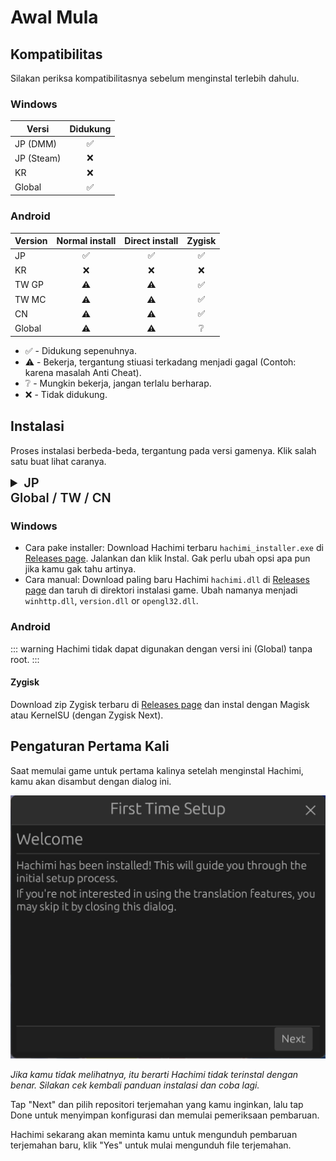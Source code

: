 # Awal Mula

## Kompatibilitas

Silakan periksa kompatibilitasnya sebelum menginstal terlebih dahulu.

### Windows
| Versi | Didukung |
| --- | :---: |
| JP (DMM) | ✅ |
| JP (Steam) | ❌ |
| KR | ❌ |
| Global | ✅ |

### Android

| Version | Normal install | Direct install | Zygisk |
| --- | :---: | :---: | :---: |
| JP | ✅ | ✅ | ✅ |
| KR | ❌ | ❌ | ❌ |
| TW GP | ⚠️ | ⚠️ | ✅ |
| TW MC | ⚠️ | ⚠️ | ✅ |
| CN | ⚠️ | ⚠️ | ✅ |
| Global | ⚠️ | ⚠️ | ❔ |
- ✅ - Didukung sepenuhnya.
- ⚠️ - Bekerja, tergantung stiuasi terkadang menjadi gagal (Contoh: karena masalah Anti Cheat).
- ❔ - Mungkin bekerja, jangan terlalu berharap.
- ❌ - Tidak didukung.

## Instalasi

Proses instalasi berbeda-beda, tergantung pada versi gamenya. Klik salah satu buat lihat caranya.

<details>
<summary style="font-size: 20px; font-weight: 600;">JP</summary>
    
### Windows

Mulai dari versi v0.13.0, Hachimi saat ini mendukung dua metode dengan prosedur instalasi yang berbeda. **Pilih hanya satu metode, dan gunakan installer atau lakukan secara manual, JANGAN gunakan bersamaan.**

#### Metode 1: DotLocal DLL redirection (UnityPlayer.dll) (sangat direkomendasikan)

::: warning
Beberapa anti cheat seperti Vanguard tidak cocok dengan redirect DLL diaktifkan, meski pun itu tidak berpengaruh terhadap game tersebut. Nonaktifkan redirect DLL setiap kali kamu ingin bermain game yang menggunakan Vanguard atau anti cheat lain yang melakukan hal yang sama.
:::

::: info
Game tidak bisa berjalan setelah terinstall? Terlebih dahulu buka folder instalasi game, klik kanan pada file exe game, buka Properties, dan aktifkan **"Disable fullscreen optimizations"** di tab Compatibility.
:::

- **Cara menggunakan Hachimi installer:** Download hachimi terbaru `hachimi_installer.exe` di [Releases page](https://github.com/Hachimi-Hachimi/Hachimi/releases). Jalankan lalu pilih, **"UnityPlayer.dll" sebagai utama** dan klik install.

Ketika menginstall pertamakali, installer akan meminta permintaan untuk enable DotLocal DLL redirection. Pencet "OK" dan akan otomatis enable. **Kamu membutuhkan restar komputer untuk pertama kalinya.**

- **Cara manual**
1. Merujuk pada "Configure the registry" artikel [di sini](https://learn.microsoft.com/en-us/windows/win32/dlls/dynamic-link-library-redirection#optional-configure-the-registry) untuk enable DLL redirection. Restar komputer setelah kamu selesai.
2. Download `hachimi.dll` terbaru dari [Releases page](https://github.com/Hachimi-Hachimi/Hachimi/releases).
3. Di dalam game install folder, buat folder baru bernama `umamusume.exe.local` dan pindahkan DLL file di sini. ganti nama menjadi `UnityPlayer.dll`.
4. Download `cellar.dll` terbaru dari [Cellar Releases page](https://github.com/Hachimi-Hachimi/Cellar/releases).
5. Pindahkan `umamusume.exe.local` ganti nama menjadi `apphelp.dll`.

::: info
Tips untuk kamu yang ingin bermain LoL/Valorant: Kamu harus disable DLL redirection setiap kali kamu ingin bermain game tersebut. Kamu bisa dengan mudah langsung enable/disable menggunakan: https://github.com/LeadRDRK/DotLocalToggle/releases. Jalankan sampai muncul disabled DLL redirection dan restar komputer kamu.
:::

#### Metode 2: Plugin shimming (cri_mana_vpx.dll)

::: warning
Metode ini sudah tidak lagi berjalan. Silakan ikuti cara di bawah untuk cara migrasi ke metode 1.
:::

#### Migrasi dari metode 2 ke metode 1
Kamu mungkin migrasi dari metode 2 ke metode 1, proses ini tidak sepenuhnya mudah dibandingkan dengan sebaliknya (dari 1 -> 2, hanya unistall dan install). 

Kamu perlu menghapus Shinmy secara bersih terlebih dahulu; pastikan Shunmy tidak berjalan saat kamu menghapusnya karena dapat bertahan hingga 30 detik setelah DMM ditutup dan dapat memulihkan (aktif lagi) dengan sendirinya. **Cara termudah untuk melakukannya adalah dengan menggunakan installer** (yang juga kebetulan merupakan uninstaller), aplikasi tersebut akan membersihkan semuanya dengan aman.

Setelah itu, kamu bisa menginstall Hachimi secara normal.

### Android

Cara termudah menggunakan [UmaPatcher](https://github.com/LeadRDRK/UmaPatcher) yang akan memodifikasi APK untuk kamu. Disarankan agar kamu tidak mengisntall gamenya terlebih dahulu.

::: danger
Jika kamu sudah menginstall gamenya, kamu harus uninstall sebelum menginstal versi yang telah dipatch untuk pertama kalinya. Kamu bisa memperbarui game tersebut nantinya tanpa uninstall dengan menginstal versi patch lainnya (terbaru).
:::

::: danger
Jangan download APK dari APKPure, akan ada masalah nantinya.
:::

1. Download dan install versi terbaru UmaPatcher di [Releases page](https://github.com/LeadRDRK/UmaPatcher/releases).
2. Persiapkan instalasi package game, bahan-bahannya :
    - **Split APK files:** basis APK file split config APK (config.arm64_v8a, config.armeabi-v7a, etc.),
    pilih salah satu yang mendukung device (HP) kamu sekarang.
    Untuk sekarang yang didukung hanya versi JP.
    - **Single APK file**: Sebuah file APK yang full.
    - **XAPK file**: Sebuah file ZIP yang berisi file APK yang terpisah (ini adalah extensi yang diganti nama menjadi XAPK).
3. Buka UmaPatcher dan pilih "Normal install". Pilih file yang sebelumnya sudah kamu persiapkan.
4. Tap di Patch untuk memulai patching dan proses intalasi bakal dimulai.

Kamu harus mengulangi lagi proses cara 2 jika suatu saat aplikasi tersebut diperbarui.

#### Untuk Penggun Root
UmaPatcher menyertakan opsi instalasi yang di-root yang tidak memerlukan kamu untuk menghapus instalasi game dan memungkinkan game diperbarui secara normal dari aplikasi download mana pun.

Dengan game terpasang, tap di bagian atas layar beranda untuk memilih aplikasi yang ingin kamu timpa (jika diperlukan). Kemudian pilih "Direct Install" sebagai metode instalasi dan tap pada "Patch". Tidak diperlukan file tambahan.

Kamu perlu menginstalnya lagi setiap kali aplikasi diperbarui.

#### Cara manual
1. Download hasil jadi aplikasi yang ada di [Releases page](https://github.com/Hachimi-Hachimi/Hachimi/releases).
2. Ekstrak file APK dari game tersebut. kamu mungkin bisa menggunakan [apktool](https://apktool.org/) untuk ini.
3. Ganti nama `libmain.so` file di setiap folder di dalam `lib` ke `libmain_orig.so`.
4. Salin proxy ke folder yang sesuai. (contoh `libmain-arm64-v8a.so` pergi ke `lib/arm64-v8a`). Ganti namanya menjadi `libmain.so`.
5. Build file APK dan instal.
   
</details>

<summary style="font-size: 20px; font-weight: 600;">Global / TW / CN</summary>

### Windows

- Cara pake installer: Download Hachimi terbaru `hachimi_installer.exe` di [Releases page](https://github.com/Hachimi-Hachimi/Hachimi-Unity2020/releases). Jalankan dan klik Instal. Gak perlu ubah opsi apa pun jika kamu gak tahu artinya.
- Cara manual: Download paling baru Hachimi `hachimi.dll` di [Releases page](https://github.com/Hachimi-Hachimi/Hachimi-Unity2020/releases) dan taruh di direktori instalasi game. Ubah namanya menjadi `winhttp.dll`, `version.dll` or `opengl32.dll`.

### Android

::: warning
Hachimi tidak dapat digunakan dengan versi ini (Global) tanpa root.
:::

#### Zygisk
Download zip Zygisk terbaru di [Releases page](https://github.com/Hachimi-Hachimi/Hachimi-Unity2020/releases) dan instal dengan Magisk atau KernelSU (dengan Zygisk Next).

</details>

## Pengaturan Pertama Kali
Saat memulai game untuk pertama kalinya setelah menginstal Hachimi, kamu akan disambut dengan dialog ini.

![First Time Setup](/assets/first-time-setup.jpg)

*Jika kamu tidak melihatnya, itu berarti Hachimi tidak terinstal dengan benar. Silakan cek kembali panduan instalasi dan coba lagi.*

Tap "Next" dan pilih repositori terjemahan yang kamu inginkan, lalu tap Done untuk menyimpan konfigurasi dan memulai pemeriksaan pembaruan.

Hachimi sekarang akan meminta kamu untuk mengunduh pembaruan terjemahan baru, klik "Yes" untuk mulai mengunduh file terjemahan.
